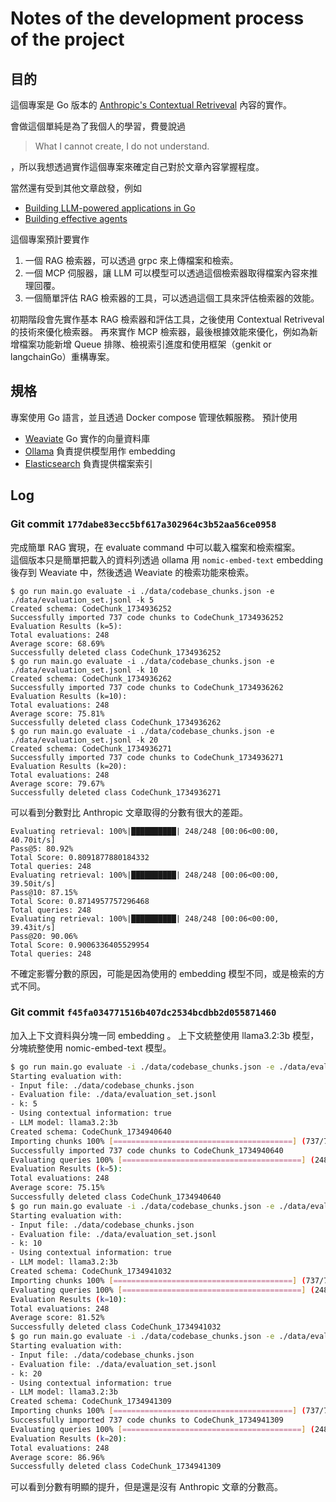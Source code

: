 # Notes of the development process of the project

## 目的
這個專案是 Go 版本的 [Anthropic's Contextual Retriveval](https://www.anthropic.com/news/contextual-retrieval) 內容的實作。

會做這個單純是為了我個人的學習，費曼說過 
> What I cannot create, I do not understand.

，所以我想透過實作這個專案來確定自己對於文章內容掌握程度。

當然還有受到其他文章啟發，例如
- [Building LLM-powered applications in Go](https://go.dev/blog/llmpowered)
- [Building effective agents](https://www.anthropic.com/research/building-effective-agents)

這個專案預計要實作
1. 一個 RAG 檢索器，可以透過 grpc 來上傳檔案和檢索。
2. 一個 MCP 伺服器，讓 LLM 可以模型可以透過這個檢索器取得檔案內容來推理回覆。
3. 一個簡單評估 RAG 檢索器的工具，可以透過這個工具來評估檢索器的效能。

初期階段會先實作基本 RAG 檢索器和評估工具，之後使用 Contextual Retriveval 的技術來優化檢索器。
再來實作 MCP 檢索器，最後根據效能來優化，例如為新增檔案功能新增 Queue 排隊、檢視索引進度和使用框架（genkit or langchainGo）重構專案。

## 規格
專案使用 Go 語言，並且透過 Docker compose 管理依賴服務。
預計使用 
- [Weaviate](https://webstore.ansi.org/standards/iso/isoiec98992024) Go 實作的向量資料庫
- [Ollama]() 負責提供模型用作 embedding
- [Elasticsearch]() 負責提供檔案索引


## Log
### Git commit `177dabe83ecc5bf617a302964c3b52aa56ce0958`
完成簡單 RAG 實現，在 evaluate command 中可以載入檔案和檢索檔案。  
這個版本只是簡單把載入的資料列透過 ollama 用 `nomic-embed-text` embedding 後存到 Weaviate 中，然後透過 Weaviate 的檢索功能來檢索。 

```
$ go run main.go evaluate -i ./data/codebase_chunks.json -e ./data/evaluation_set.jsonl -k 5
Created schema: CodeChunk_1734936252
Successfully imported 737 code chunks to CodeChunk_1734936252
Evaluation Results (k=5):
Total evaluations: 248
Average score: 68.69%
Successfully deleted class CodeChunk_1734936252
$ go run main.go evaluate -i ./data/codebase_chunks.json -e ./data/evaluation_set.jsonl -k 10
Created schema: CodeChunk_1734936262
Successfully imported 737 code chunks to CodeChunk_1734936262
Evaluation Results (k=10):
Total evaluations: 248
Average score: 75.81%
Successfully deleted class CodeChunk_1734936262
$ go run main.go evaluate -i ./data/codebase_chunks.json -e ./data/evaluation_set.jsonl -k 20
Created schema: CodeChunk_1734936271
Successfully imported 737 code chunks to CodeChunk_1734936271
Evaluation Results (k=20):
Total evaluations: 248
Average score: 79.67%
Successfully deleted class CodeChunk_1734936271
```

可以看到分數對比 Anthropic 文章取得的分數有很大的差距。
```
Evaluating retrieval: 100%|██████████| 248/248 [00:06<00:00, 40.70it/s]
Pass@5: 80.92%
Total Score: 0.8091877880184332
Total queries: 248
Evaluating retrieval: 100%|██████████| 248/248 [00:06<00:00, 39.50it/s]
Pass@10: 87.15%
Total Score: 0.8714957757296468
Total queries: 248
Evaluating retrieval: 100%|██████████| 248/248 [00:06<00:00, 39.43it/s]
Pass@20: 90.06%
Total Score: 0.9006336405529954
Total queries: 248
```

不確定影響分數的原因，可能是因為使用的 embedding 模型不同，或是檢索的方式不同。


### Git commit `f45fa034771516b407dc2534bcdbb2d055871460`

加入上下文資料與分塊一同 embedding 。
上下文統整使用 llama3.2:3b 模型，分塊統整使用 nomic-embed-text 模型。

```bash
$ go run main.go evaluate -i ./data/codebase_chunks.json -e ./data/evaluation_set.jsonl -k 5 -c true
Starting evaluation with:
- Input file: ./data/codebase_chunks.json
- Evaluation file: ./data/evaluation_set.jsonl
- k: 5
- Using contextual information: true
- LLM model: llama3.2:3b
Created schema: CodeChunk_1734940640
Importing chunks 100% [========================================] (737/737)
Successfully imported 737 code chunks to CodeChunk_1734940640
Evaluating queries 100% [========================================] (248/248)        
Evaluation Results (k=5):
Total evaluations: 248
Average score: 75.15%
Successfully deleted class CodeChunk_1734940640
$ go run main.go evaluate -i ./data/codebase_chunks.json -e ./data/evaluation_set.jsonl -k 10 -c true
Starting evaluation with:
- Input file: ./data/codebase_chunks.json
- Evaluation file: ./data/evaluation_set.jsonl
- k: 10
- Using contextual information: true
- LLM model: llama3.2:3b
Created schema: CodeChunk_1734941032
Importing chunks 100% [========================================] (737/737)Successfully imported 737 code chunks to CodeChunk_1734941032
Evaluating queries 100% [========================================] (248/248)        
Evaluation Results (k=10):
Total evaluations: 248
Average score: 81.52%
Successfully deleted class CodeChunk_1734941032
$ go run main.go evaluate -i ./data/codebase_chunks.json -e ./data/evaluation_set.jsonl -k 20 -c true
Starting evaluation with:
- Input file: ./data/codebase_chunks.json
- Evaluation file: ./data/evaluation_set.jsonl
- k: 20
- Using contextual information: true
- LLM model: llama3.2:3b
Created schema: CodeChunk_1734941309
Importing chunks 100% [========================================] (737/737)
Successfully imported 737 code chunks to CodeChunk_1734941309
Evaluating queries 100% [========================================] (248/248)        
Evaluation Results (k=20):
Total evaluations: 248
Average score: 86.96%
Successfully deleted class CodeChunk_1734941309
```

可以看到分數有明顯的提升，但是還是沒有 Anthropic 文章的分數高。


